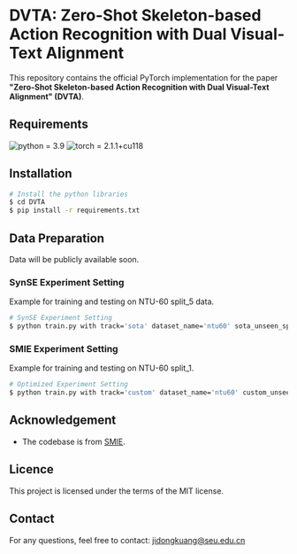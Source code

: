 # DVTA: Zero-Shot Skeleton-based Action Recognition with Dual Visual-Text Alignment

This repository contains the official PyTorch implementation for the paper **"Zero-Shot Skeleton-based Action Recognition with Dual Visual-Text Alignment" (DVTA)**.

## Requirements
![python = 3.9](https://img.shields.io/badge/python-3.9.18-green)
![torch = 2.1.1+cu118](https://img.shields.io/badge/torch-2.1.1%2Bcu118-yellowgreen)

## Installation
```bash
# Install the python libraries
$ cd DVTA
$ pip install -r requirements.txt
```

## Data Preparation
Data will be publicly available soon.
<!--!
We apply the same dataset processing as [SMIE](https://github.com/YujieOuO/SMIE). 
### Semantic Features
For the Semantic Features, You can download in BaiduYun link: [Semantic Feature](https://pan.baidu.com/s/1y2r15lxGF3i9aPa1ARfRiQ).

The code: smie
* [dataset]_embeddings.npy: based on label names using Sentence-Bert.
* [dataset]_clip_embeddings.npy: based on label names using CLIP.
* [dataset]_des_embeddings.npy: based on label descriptions using Sentence-Bert.

Put the semantic feautures in fold: ./data/language/

### Label Descriptions
Using [ChatGPT](https://chat.openai.com/) to expand each action label name into a complete action description.
The total label descriptions can be found in [folder](https://github.com/YujieOuO/SMIE/tree/main/descriptions).

## Different Experiment Settings
Our DVTA employs two experiment setting.
* SynSE Experiment Setting: two datasets are used, split_5 and split_12 on NTU60, and split_10 and split_24 on NTU120. The visual feature extractor is Shift-GCN. 
* SMIE Experiment Setting: three datasets are used (NTU-60, NTU-120, PKU-MMD), and each dataset have three random splits. The visual feature extractor is classical ST-GCN to minimize the impact of the feature extractor and focus on the connection model.
-->
### SynSE Experiment Setting
Example for training and testing on NTU-60 split_5 data.
```bash
# SynSE Experiment Setting
$ python train.py with track='sota' dataset_name='ntu60' sota_unseen_split='5'
```

### SMIE Experiment Setting
Example for training and testing on NTU-60 split_1.  
```bash
# Optimized Experiment Setting
$ python train.py with track='custom' dataset_name='ntu60' custom_unseen_split='1'
```

## Acknowledgement
* The codebase is from [SMIE](https://github.com/YujieOuO/SMIE).
  
## Licence
This project is licensed under the terms of the MIT license.

## Contact
For any questions, feel free to contact: jidongkuang@seu.edu.cn
